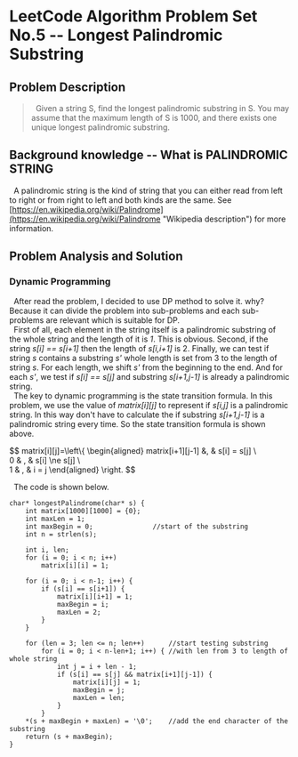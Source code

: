 # LeetCode Algorithm Problem Set No.5 -- Longest Palindromic Substring #

## Problem Description ##

> &nbsp;&nbsp;Given a string S, find the longest palindromic substring in S. You may assume that the maximum length of S is 1000, and there exists one unique longest palindromic substring.

## Background knowledge -- What is PALINDROMIC STRING ##

&nbsp;&nbsp;A palindromic string is the kind of string that you can either read from left to right or from right to left and both kinds are the same. See [https://en.wikipedia.org/wiki/Palindrome](https://en.wikipedia.org/wiki/Palindrome "Wikipedia description")  for more information.

## Problem Analysis and Solution ##

### Dynamic Programming ###

&nbsp;&nbsp;After read the problem, I decided to use DP method to solve it. why? Because it can divide the problem into sub-problems and each sub-problems are relevant which is suitable for DP.<br/>
&nbsp;&nbsp;First of all, each element in the string itself is a palindromic substring of the whole string and the length of it is *1*. This is obvious. Second, if the string *s[i] == s[i+1]* then the length of *s[i,i+1]* is 2. Finally, we can test if string *s* contains a substring *s'* whole length is set from 3 to the length of string *s*. For each length, we shift *s'* from the beginning to the end. And for each *s'*, we test if *s[i] == s[j]* and substring *s[i+1,j-1]* is already a palindromic string.<br/>
&nbsp;&nbsp;The key to dynamic programming is the state transition formula. In this problem, we use the value of *matrix[i][j]* to represent if *s[i,j]* is a palindromic string. In this way don't have to calculate the if substring *s[i+1,j-1]* is a palindromic string every time. So the state transition formula is shown above.
<script type="text/javascript" src="http://cdn.mathjax.org/mathjax/latest/MathJax.js?config=TeX-AMS-MML_HTMLorMML"></script>

$$ matrix[i][j]=\\left\\{
\\begin{aligned}
matrix[i+1][j-1] &, & s[i] = s[j] \\\
0 & , & s[i] \\ne s[j] \\\
1 & , & i = j
\\end{aligned}
\\right.
$$

&nbsp;&nbsp;The code is shown below.

	char* longestPalindrome(char* s) {
	    int matrix[1000][1000] = {0};
	    int maxLen = 1;
	    int maxBegin = 0;				//start of the substring
	    int n = strlen(s);
	
	    int i, len;
	    for (i = 0; i < n; i++)
	        matrix[i][i] = 1;
	
	    for (i = 0; i < n-1; i++) {
	        if (s[i] == s[i+1]) {
	            matrix[i][i+1] = 1;
	            maxBegin = i;
	            maxLen = 2;
	        }
	    }
	
	    for (len = 3; len <= n; len++)		//start testing substring 
	        for (i = 0; i < n-len+1; i++) {	//with len from 3 to length of whole string
	            int j = i + len - 1;
	            if (s[i] == s[j] && matrix[i+1][j-1]) {
	                matrix[i][j] = 1;
	                maxBegin = j;
	                maxLen = len;
	            }
	        }
	    *(s + maxBegin + maxLen) = '\0';	//add the end character of the substring
	    return (s + maxBegin);
	}